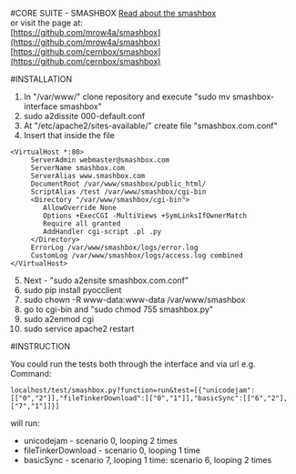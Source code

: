 #CORE SUITE - SMASHBOX
[Read about the smashbox](https://github.com/mrow4a/smashbox/blob/master/README.md) </br>
or visit the page at:</br>
[https://github.com/mrow4a/smashbox](https://github.com/mrow4a/smashbox) </br>
[https://github.com/cernbox/smashbox](https://github.com/cernbox/smashbox) </br>

#INSTALLATION

1. In "/var/www/" clone repository and execute "sudo mv smashbox-interface smashbox"
2. sudo a2dissite 000-default.conf
3. At "/etc/apache2/sites-available/" create file "smashbox.com.conf"
4. Insert that inside the file</br>
```
<VirtualHost *:80>
     ServerAdmin webmaster@smashbox.com
     ServerName smashbox.com
     ServerAlias www.smashbox.com
     DocumentRoot /var/www/smashbox/public_html/
     ScriptAlias /test /var/www/smashbox/cgi-bin
     <Directory "/var/www/smashbox/cgi-bin">
        AllowOverride None
        Options +ExecCGI -MultiViews +SymLinksIfOwnerMatch
        Require all granted
        AddHandler cgi-script .pl .py
     </Directory>
     ErrorLog /var/www/smashbox/logs/error.log
     CustomLog /var/www/smashbox/logs/access.log combined
</VirtualHost>
```
5. Next - "sudo a2ensite smashbox.com.conf"
6. sudo pip install pyocclient
7. sudo chown -R www-data:www-data /var/www/smashbox
8. go to cgi-bin and "sudo chmod 755 smashbox.py"
9. sudo a2enmod cgi
10. sudo service apache2 restart

#INSTRUCTION

You could run the tests both through the interface and via url e.g.
Command:
```
localhost/test/smashbox.py?function=run&test=[{"unicodejam":[["0","2"]],"fileTinkerDownload":[["0","1"]],"basicSync":[["6","2"],["7","1"]]}]
```
will run:</br>
* unicodejam - scenario 0, looping 2 times</br>
* fileTinkerDownload - scenario 0, looping 1 time</br>
* basicSync - scenario 7, looping 1 time: scenario 6, looping 2 times</br>


